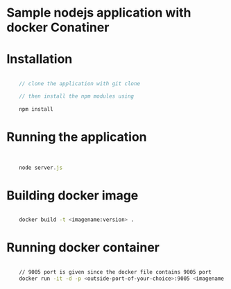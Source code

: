 # Sample nodejs application with docker Conatiner


# Installation


```javascript

    // clone the application with git clone

    // then install the npm modules using
     
    npm install


```


# Running the application


```javascript


    node server.js


```


# Building docker image

```bash

    docker build -t <imagename:version> .

```



# Running docker container


```bash

    // 9005 port is given since the docker file contains 9005 port
    docker run -it -d -p <outside-port-of-your-choice>:9005 <imagename:version>

```


